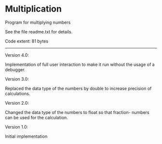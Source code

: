 # Multiplication
Program for multiplying numbers


See the file  readme.txt  for details.

Code extent: 81 bytes

---------

Version 4.0:

Implementation of full user interaction to make it run without the usage of a debugger.


Version 3.0:

Replaced the data type of the numbers by double to increase precision of
calculations.


Version 2.0:

Changed the data type of the numbers to float so that fraction- numbers can be
used for the calculation.


Version 1.0:

Initial implementation
